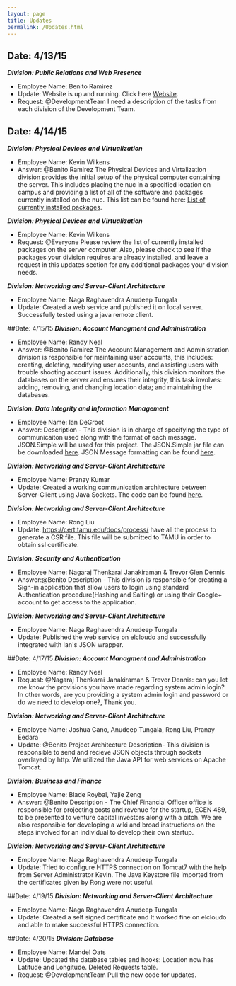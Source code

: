 ```yaml
---
layout: page
title: Updates
permalink: /Updates.html
---
```


## Date: 4/13/15
***Division: Public Relations and Web Presence***    
- Employee Name: Benito Ramirez    
- Update: Website is up and running. Click here [Website](http://coursereps.github.io/ECEN489-Spring2015).    
- Request: @DevelopmentTeam I need a description of the tasks from each division of the Development Team.    

## Date: 4/14/15
***Division: Physical Devices and Virtualization***    
- Employee Name: Kevin Wilkens   
- Answer: @Benito Ramirez The Physical Devices and Virtalization division provides the initial setup of the physical computer containing the server.  This includes placing the nuc in a specified location on campus and providing a list of all of the software and packages currently installed on the nuc.  This list can be found here:  [List of currently installed packages](https://github.com/CourseReps/ECEN489-Spring2015/blob/master/Project3/packages.txt).   

***Division: Physical Devices and Virtualization***    
- Employee Name: Kevin Wilkens   
- Request: @Everyone  Please review the list of currently installed packages on the server computer.  Also, please check to see if the packages your division requires are already installed, and leave a request in this updates section for any additional packages your division needs.   

***Division: Networking and Server-Client Architecture***    
- Employee Name: Naga Raghavendra Anudeep Tungala    
- Update: Created a web service and published it on local server.  Successfully tested using a java remote client.    

##Date: 4/15/15
***Division: Account Managment and Administration***
- Employee Name: Randy Neal
- Answer: @Benito Ramirez The Account Management and Administration division is responsible for maintaining user accounts, this includes: creating, deleting, modifying user accounts, and assisting users with trouble shooting account issues. Additionally, this division monitors the databases on the server and ensures their integrity, this task involves: adding, removing, and changing location data; and maintaining the databases.

***Division: Data Integrity and Information Management***    
- Employee Name: Ian DeGroot   
- Answer: Description - This division is in charge of specifying the type of communicaiton used along with the format of each message. JSON.Simple will be used for this project. The JSON.Simple jar file can be downloaded [here](https://code.google.com/p/json-simple/). JSON Message formatting can be found [here](https://github.com/CourseReps/ECEN489-Spring2015/blob/master/Project3/JSONMessages.md).   

***Division: Networking and Server-Client Architecture***    
- Employee Name: Pranay Kumar   
- Update:  Created a working communication architecture between Server-Client using Java Sockets. The code can be found [here](https://github.com/CourseReps/ECEN489-Spring2015/tree/master/Students/epranaykumar/Project3/Network_Module/src).   

***Division: Networking and Server-Client Architecture***    
- Employee Name: Rong Liu   
- Update:  https://cert.tamu.edu/docs/process/ have all the process to generate a CSR file. This file will be submitted to TAMU in order to obtain ssl certificate.  

***Division: Security and Authentication***    
- Employee Name: Nagaraj Thenkarai Janakiraman & Trevor Glen Dennis     
- Answer:@Benito Description - This division is responsible for creating a Sign-in application that allow users to login using standard Authentication procedure(Hashing and Salting) or using their Google+ account to get access to the application.    

***Division: Networking and Server-Client Architecture***    
- Employee Name: Naga Raghavendra Anudeep Tungala    
- Update: Published the web service on elcloudo and successfully integrated with Ian's JSON wrapper.    

##Date: 4/17/15
***Division: Account Managment and Administration***    
- Employee Name: Randy Neal    
- Request: @Nagaraj Thenkarai Janakiraman & Trevor Dennis: can you let me know the provisions you have made regarding system admin login? In other words, are you providing a system admin login and password or do we need to develop one?, Thank you.

***Division: Networking and Server-Client Architecture***     
- Employee Name: Joshua Cano, Anudeep Tungala, Rong Liu, Pranay Eedara    
- Update: @Benito Project Architecture Description- This division is responsible to send and recieve JSON objects through sockets overlayed by http. We utilized the Java API for web services on Apache Tomcat.

***Division: Business and Finance***    
- Employee Name: Blade Roybal, Yajie Zeng    
- Answer: @Benito Description - The Chief Financial Officer office is responsible for projecting costs and revenue for the startup, ECEN 489, to be presented to venture capital investors along with a pitch. We are also responsible for developing a wiki and broad instructions on the steps involved for an individual to develop their own startup.    

***Division: Networking and Server-Client Architecture***    
- Employee Name: Naga Raghavendra Anudeep Tungala    
- Update: Tried to configure HTTPS connection on Tomcat7 with the help from Server Administrator Kevin. The Java Keystore file imported from the certificates given by Rong were not useful.    

##Date: 4/19/15
***Division: Networking and Server-Client Architecture***    
- Employee Name: Naga Raghavendra Anudeep Tungala    
- Update: Created a self signed certificate and It worked fine on elcloudo and able to make successful HTTPS connection.    

##Date: 4/20/15
***Division: Database***    
- Employee Name: Mandel Oats    
- Update: Updated the database tables and hooks: Location now has Latitude and Longitude. Deleted Requests table.    
- Request: @DevelopmentTeam Pull the new code for updates.    
